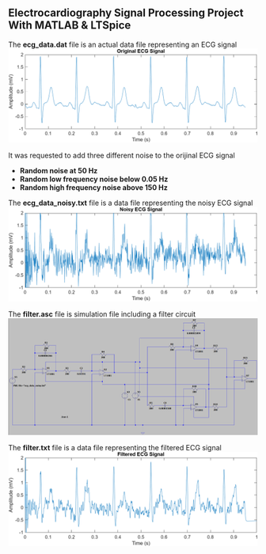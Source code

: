 ## Electrocardiography Signal Processing Project With MATLAB & LTSpice
   The **ecg_data.dat** file is an actual data file representing an ECG signal
   ![Original ECG Signal](original_ecg_signal.png)

   It was requested to add three different noise to the orijinal ECG signal
   - **Random noise at 50 Hz**
   - **Random low frequency noise below 0.05 Hz**
   - **Random high frequency noise above 150 Hz**

   The **ecg_data_noisy.txt** file is a data file representing the noisy ECG signal
   ![Noisy ECG Signal](noisy_ecg_signal.png)

   The **filter.asc** file is simulation file including a filter circuit
   ![Filter Circuit](filter_circuit.png)

   The **filter.txt** file is a data file representing the filtered ECG signal
   ![Filtered ECG Signal](filtered_ecg_signal.png)